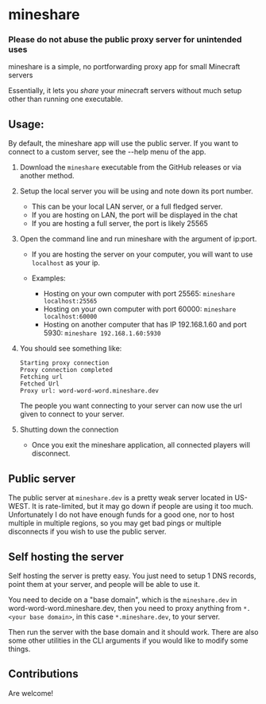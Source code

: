 # mineshare

### Please do not abuse the public proxy server for unintended uses

mineshare is a simple, no portforwarding proxy app for small Minecraft servers

Essentially, it lets you _share_ your *mine*craft servers without much setup other than running one executable.

## Usage:

By default, the mineshare app will use the public server. If you want to connect to
a custom server, see the --help menu of the app.

1. Download the `mineshare` executable from the GitHub releases or via another method.
2. Setup the local server you will be using and note down its port number.
   - This can be your local LAN server, or a full fledged server.
   - If you are hosting on LAN, the port will be displayed in the chat
   - If you are hosting a full server, the port is likely 25565
3. Open the command line and run mineshare with the argument of ip:port.

   - If you are hosting the server on your computer, you will want to use
     `localhost` as your ip.
   - Examples:

     - Hosting on your own computer with port 25565:
       `mineshare localhost:25565`
     - Hosting on your own computer with port 60000:
       `mineshare localhost:60000`
     - Hosting on another computer that has IP 192.168.1.60 and port 5930:
       `mineshare 192.168.1.60:5930`

4. You should see something like:

   ```
   Starting proxy connection
   Proxy connection completed
   Fetching url
   Fetched Url
   Proxy url: word-word-word.mineshare.dev
   ```

   The people you want connecting to your server can now use the url given to connect to your server.

5. Shutting down the connection
   - Once you exit the mineshare application, all connected players will disconnect.

## Public server

The public server at `mineshare.dev` is a pretty weak server located in US-WEST.
It is rate-limited, but it may go down if people are using it too much.
Unfortunately I do not have enough funds for a good one, nor to host multiple in multiple regions, so you may get
bad pings or multiple disconnects if you wish to use the public server.


## Self hosting the server

Self hosting the server is pretty easy. You just need to setup 1 DNS records, point them at your server,
and people will be able to use it.

You need to decide on a "base domain", which is the `mineshare.dev` in word-word-word.mineshare.dev,
then you need to proxy anything from `*.<your base domain>`, in this case `*.mineshare.dev`, to your
server.

Then run the server with the base domain and it should work.
There are also some other utilities in the CLI arguments if you would like to modify some things.

## Contributions

Are welcome!
